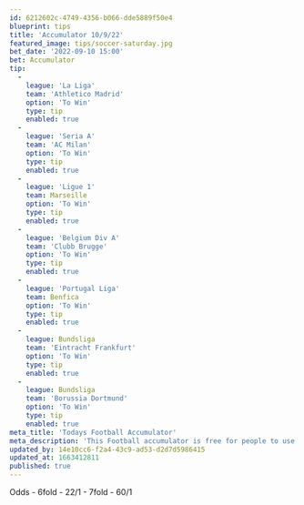 ```yaml
---
id: 6212602c-4749-4356-b066-dde5889f50e4
blueprint: tips
title: 'Accumulator 10/9/22'
featured_image: tips/soccer-saturday.jpg
bet_date: '2022-09-10 15:00'
bet: Accumulator
tip:
  -
    league: 'La Liga'
    team: 'Athletico Madrid'
    option: 'To Win'
    type: tip
    enabled: true
  -
    league: 'Seria A'
    team: 'AC Milan'
    option: 'To Win'
    type: tip
    enabled: true
  -
    league: 'Ligue 1'
    team: Marseille
    option: 'To Win'
    type: tip
    enabled: true
  -
    league: 'Belgium Div A'
    team: 'Clubb Brugge'
    option: 'To Win'
    type: tip
    enabled: true
  -
    league: 'Portugal Liga'
    team: Benfica
    option: 'To Win'
    type: tip
    enabled: true
  -
    league: Bundsliga
    team: 'Eintracht Frankfurt'
    option: 'To Win'
    type: tip
    enabled: true
  -
    league: Bundsliga
    team: 'Borussia Dortmund'
    option: 'To Win'
    type: tip
    enabled: true
meta_title: 'Todays Football Accumulator'
meta_description: 'This Football accumulator is free for people to use who are looking for Football tips. UK football tips daily. Lets beat the bookies. Winning Bets'
updated_by: 14e10cc6-f2a4-43c9-ad53-d2d7d5986415
updated_at: 1663412811
published: true
---
```

Odds - 6fold - 22/1 - 7fold - 60/1